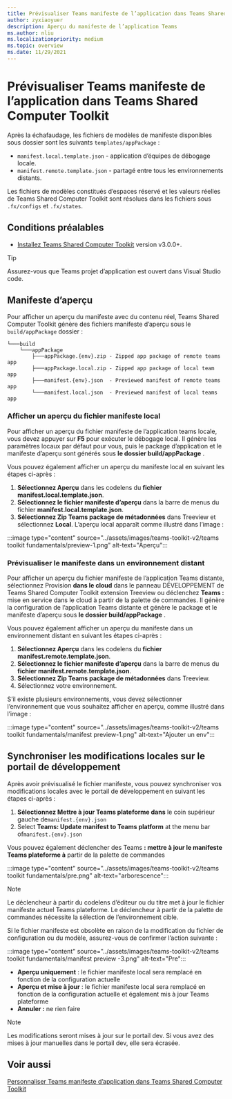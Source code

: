 ```yaml
---
title: Prévisualiser Teams manifeste de l’application dans Teams Shared Computer Toolkit
author: zyxiaoyuer
description: Aperçu du manifeste de l’application Teams
ms.author: nliu
ms.localizationpriority: medium
ms.topic: overview
ms.date: 11/29/2021
---
```


# <a name="preview-teams-app-manifest-in-teams-toolkit"></a>Prévisualiser Teams manifeste de l’application dans Teams Shared Computer Toolkit

Après la échafaudage, les fichiers de modèles de manifeste disponibles sous dossier sont les suivants `templates/appPackage` :

- `manifest.local.template.json` - application d’équipes de débogage locale.
- `manifest.remote.template.json` - partagé entre tous les environnements distants.

Les fichiers de modèles constitués d’espaces réservé et les valeurs réelles de Teams Shared Computer Toolkit sont résolues dans les fichiers sous `.fx/configs` et `.fx/states`.

## <a name="prerequisite"></a>Conditions préalables

* [Installez Teams Shared Computer Toolkit](https://marketplace.visualstudio.com/items?itemName=TeamsDevApp.ms-teams-vscode-extension) version v3.0.0+.

> [!TIP]
> Assurez-vous que Teams projet d’application est ouvert dans Visual Studio code.

## <a name="preview-manifest"></a>Manifeste d’aperçu

Pour afficher un aperçu du manifeste avec du contenu réel, Teams Shared Computer Toolkit génère des fichiers manifeste d’aperçu sous le `build/appPackage` dossier :

```text
└───build
    └───appPackage
        ├───appPackage.{env}.zip - Zipped app package of remote teams app
        ├───appPackage.local.zip - Zipped app package of local team app
        ├───manifest.{env}.json  - Previewed manifest of remote teams app
        └───manifest.local.json  - Previewed manifest of local teams app
```

### <a name="preview-local-manifest-file"></a>Afficher un aperçu du fichier manifeste local

Pour afficher un aperçu du fichier manifeste de l’application teams locale, vous devez appuyer sur **F5** pour exécuter le débogage local. Il génère les paramètres locaux par défaut pour vous, puis le package d’application et le manifeste d’aperçu sont générés sous **le dossier build/appPackage** .

Vous pouvez également afficher un aperçu du manifeste local en suivant les étapes ci-après :

1. **Sélectionnez Aperçu** dans les codelens du **fichier manifest.local.template.json**.
2. **Sélectionnez le fichier manifeste d’aperçu** dans la barre de menus du fichier **manifest.local.template.json**.
3. **Sélectionnez Zip Teams package de métadonnées** dans Treeview et sélectionnez **Local**.
L’aperçu local apparaît comme illustré dans l’image :

:::image type="content" source="../assets/images/teams-toolkit-v2/teams toolkit fundamentals/preview-1.png" alt-text="Aperçu":::

### <a name="preview-manifest-in-remote-environment"></a>Prévisualiser le manifeste dans un environnement distant

Pour afficher un aperçu du fichier manifeste de l’application Teams distante,  sélectionnez Provision **dans le cloud** dans le panneau DÉVELOPPEMENT de Teams Shared Computer Toolkit extension Treeview ou déclenchez **Teams :** mise en service dans le cloud à partir de la palette de commandes. Il génère la configuration de l’application Teams distante et génère le package et le manifeste d’aperçu sous **le dossier build/appPackage** .

Vous pouvez également afficher un aperçu du manifeste dans un environnement distant en suivant les étapes ci-après :

1. **Sélectionnez Aperçu** dans les codelens du **fichier manifest.remote.template.json**.
2. **Sélectionnez le fichier manifeste d’aperçu** dans la barre de menus du **fichier manifest.remote.template.json**.
3. **Sélectionnez Zip Teams package de métadonnées** dans Treeview.
4. Sélectionnez votre environnement.

S’il existe plusieurs environnements, vous devez sélectionner l’environnement que vous souhaitez afficher en aperçu, comme illustré dans l’image :

:::image type="content" source="../assets/images/teams-toolkit-v2/teams toolkit fundamentals/manifest preview-1.png" alt-text="Ajouter un env":::

## <a name="sync-local-changes-to-dev-portal"></a>Synchroniser les modifications locales sur le portail de développement

Après avoir prévisualisé le fichier manifeste, vous pouvez synchroniser vos modifications locales avec le portail de développement en suivant les étapes ci-après :

1.  **Sélectionnez Mettre à jour Teams plateforme dans** le coin supérieur gauche de`manifest.{env}.json`
2. Select **Teams: Update manifest to Teams platform** at the menu bar of`manifest.{env}.json`

 Vous pouvez également déclencher des Teams **: mettre à jour le manifeste Teams plateforme à** partir de la palette de commandes

   :::image type="content" source="../assets/images/teams-toolkit-v2/teams toolkit fundamentals/pre.png" alt-text="arborescence":::

> [!NOTE]
> Le déclencheur à partir du codelens d’éditeur ou du titre met à jour le fichier manifeste actuel Teams plateforme. Le déclencheur à partir de la palette de commandes nécessite la sélection de l’environnement cible.

Si le fichier manifeste est obsolète en raison de la modification du fichier de configuration ou du modèle, assurez-vous de confirmer l’action suivante :

:::image type="content" source="../assets/images/teams-toolkit-v2/teams toolkit fundamentals/manifest preview -3.png" alt-text="Pre":::

- **Aperçu uniquement** : le fichier manifeste local sera remplacé en fonction de la configuration actuelle
- **Aperçu et mise à jour** : le fichier manifeste local sera remplacé en fonction de la configuration actuelle et également mis à jour Teams plateforme
- **Annuler :** ne rien faire

> [!NOTE]
> Les modifications seront mises à jour sur le portail dev. Si vous avez des mises à jour manuelles dans le portail dev, elle sera écrasée.

## <a name="see-also"></a>Voir aussi

[Personnaliser Teams manifeste d’application dans Teams Shared Computer Toolkit](TeamsFx-manifest-customization.md)
